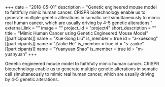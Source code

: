 +++
date = "2018-05-01"
description = "Genetic engineered mouse model to faithfully mimic human cancer. CRISPR biotechnology enable us to generate multiple genetic alterations in somatic cell simultaneously to mimic real human cancer, which are usually driving by 4-5 genetic alterations."
external_link = ""
image = ""
project_id = "project4"
short_description = ""
title = "Mimic Human Cancer using Genetic Engineered Mouse Model"
[[participants]]
    name = "Xue-Song Liu"
    is_member = true
    id = "a-xuesong"
[[participants]]
    name = "Zaoke He"
    is_member = true
    id = "s-zaoke"
[[participants]]
    name = "Yuanyuan Shao"
    is_member = true
    id = "m-yuanyuan"
+++


Genetic engineered mouse model to faithfully mimic human cancer. CRISPR biotechnology enable us to generate multiple genetic alterations in somatic cell simultaneously to mimic real human cancer, which are usually driving by 4-5 genetic alterations.